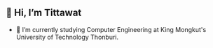 ## 👋 Hi, I’m Tittawat
- 📖 I’m currently studying Computer Engineering at King Mongkut's University of Technology Thonburi.

<!---
Ftittawat/Ftittawat is a ✨ special ✨ repository because its `README.md` (this file) appears on your GitHub profile.
You can click the Preview link to take a look at your changes.
--->
